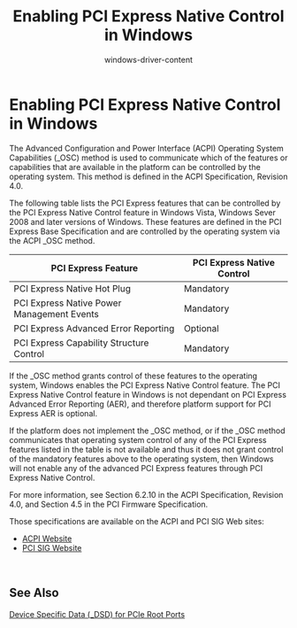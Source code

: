 ﻿---
title: Enabling PCI Express Native Control in Windows
author: windows-driver-content
description: PCI Express features that can be controlled by the PCI Express Native Control feature in Windows
ms:assetid: 0E3A4408-CBF7-494F-9F25-7C78E04526B4
keywords: ACPI, ACPI \_OSC method
ms.author: windowsdriverdev
ms.date: 06/01/2017
ms.topic: article
ms.prod: windows-hardware
ms.technology: windows-devices
---

# Enabling PCI Express Native Control in Windows

The Advanced Configuration and Power Interface (ACPI) Operating System Capabilities (\_OSC) method is used to communicate which of the features or capabilities that are available in the platform can be controlled by the operating system. This method is defined in the ACPI Specification, Revision 4.0.

The following table lists the PCI Express features that can be controlled by the PCI Express Native Control feature in Windows Vista, Windows Sever 2008 and later versions of Windows. These features are defined in the PCI Express Base Specification and are controlled by the operating system via the ACPI \_OSC method.

| PCI Express Feature                        | PCI Express Native Control |
| ------------------------------------------ | -------------------------- |
| PCI Express Native Hot Plug                | Mandatory                  |
| PCI Express Native Power Management Events | Mandatory                  |
| PCI Express Advanced Error Reporting       | Optional                   |
| PCI Express Capability Structure Control   | Mandatory                  |

If the \_OSC method grants control of these features to the operating system, Windows enables the PCI Express Native Control feature. The PCI Express Native Control feature in Windows is not dependant on PCI Express Advanced Error Reporting (AER), and therefore platform support for PCI Express AER is optional.

If the platform does not implement the \_OSC method, or if the \_OSC method communicates that operating system control of any of the PCI Express features listed in the table is not available and thus it does not grant control of the mandatory features above to the operating system, then Windows will not enable any of the advanced PCI Express features through PCI Express Native Control.

For more information, see Section 6.2.10 in the ACPI Specification, Revision 4.0, and Section 4.5 in the PCI Firmware Specification.

Those specifications are available on the ACPI and PCI SIG Web sites:

  - [ACPI Website](http://www.acpi.info/)
  - [PCI SIG Website](http://www.pcisig.org/)

 
## See Also
[Device Specific Data (_DSD) for PCIe Root Ports](dsd-for-pcie-root-ports.md)
